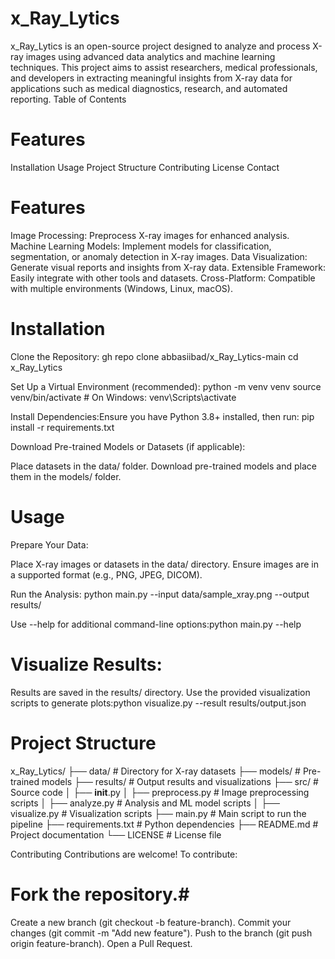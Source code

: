 # x_Ray_Lytics #
x_Ray_Lytics is an open-source project designed to analyze and process X-ray images using advanced data analytics and machine learning techniques. This project aims to assist researchers, medical professionals, and developers in extracting meaningful insights from X-ray data for applications such as medical diagnostics, research, and automated reporting.
Table of Contents

# Features #
Installation
Usage
Project Structure
Contributing
License
Contact

# Features #

Image Processing: Preprocess X-ray images for enhanced analysis.
Machine Learning Models: Implement models for classification, segmentation, or anomaly detection in X-ray images.
Data Visualization: Generate visual reports and insights from X-ray data.
Extensible Framework: Easily integrate with other tools and datasets.
Cross-Platform: Compatible with multiple environments (Windows, Linux, macOS).

# Installation #

Clone the Repository:
gh repo clone abbasiibad/x_Ray_Lytics-main
cd x_Ray_Lytics


Set Up a Virtual Environment (recommended):
python -m venv venv
source venv/bin/activate  # On Windows: venv\Scripts\activate


Install Dependencies:Ensure you have Python 3.8+ installed, then run:
pip install -r requirements.txt


Download Pre-trained Models or Datasets (if applicable):

Place datasets in the data/ folder.
Download pre-trained models and place them in the models/ folder.



# Usage #

Prepare Your Data:

Place X-ray images or datasets in the data/ directory.
Ensure images are in a supported format (e.g., PNG, JPEG, DICOM).


Run the Analysis:
python main.py --input data/sample_xray.png --output results/


Use --help for additional command-line options:python main.py --help




# Visualize Results: #

Results are saved in the results/ directory.
Use the provided visualization scripts to generate plots:python visualize.py --result results/output.json





# Project Structure #
x_Ray_Lytics/
├── data/               # Directory for X-ray datasets
├── models/             # Pre-trained models
├── results/            # Output results and visualizations
├── src/                # Source code
│   ├── __init__.py
│   ├── preprocess.py   # Image preprocessing scripts
│   ├── analyze.py      # Analysis and ML model scripts
│   ├── visualize.py    # Visualization scripts
├── main.py             # Main script to run the pipeline
├── requirements.txt    # Python dependencies
├── README.md           # Project documentation
└── LICENSE             # License file

Contributing
Contributions are welcome! To contribute:

# Fork the repository.#
Create a new branch (git checkout -b feature-branch).
Commit your changes (git commit -m "Add new feature").
Push to the branch (git push origin feature-branch).
Open a Pull Request.



